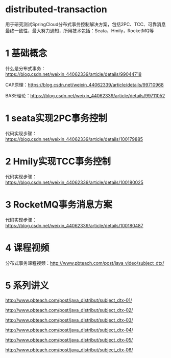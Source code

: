 # distributed-transaction
用于研究测试SpringCloud分布式事务控制解决方案，包括2PC、TCC、可靠消息最终一致性，最大努力通知，所用技术包括：Seata，Hmily，RocketMQ等

# 1 基础概念
什么是分布式事务：<https://blog.csdn.net/weixin_44062339/article/details/99044718>

CAP原理：<https://blog.csdn.net/weixin_44062339/article/details/99710968>

BASE理论：<https://blog.csdn.net/weixin_44062339/article/details/99711052>

# 1 seata实现2PC事务控制

代码实现步骤：<https://blog.csdn.net/weixin_44062339/article/details/100179885>

# 2 Hmily实现TCC事务控制

代码实现步骤：<https://blog.csdn.net/weixin_44062339/article/details/100180025>

# 3 RocketMQ事务消息方案

代码实现步骤：<https://blog.csdn.net/weixin_44062339/article/details/100180487>

# 4 课程视频

分布式事务课程视频：<http://www.pbteach.com/post/java_video/subject_dtx/>
# 5 系列讲义
http://www.pbteach.com/post/java_distribut/subject_dtx-01/

http://www.pbteach.com/post/java_distribut/subject_dtx-02/

http://www.pbteach.com/post/java_distribut/subject_dtx-03/

http://www.pbteach.com/post/java_distribut/subject_dtx-04/

http://www.pbteach.com/post/java_distribut/subject_dtx-05/

http://www.pbteach.com/post/java_distribut/subject_dtx-06/
